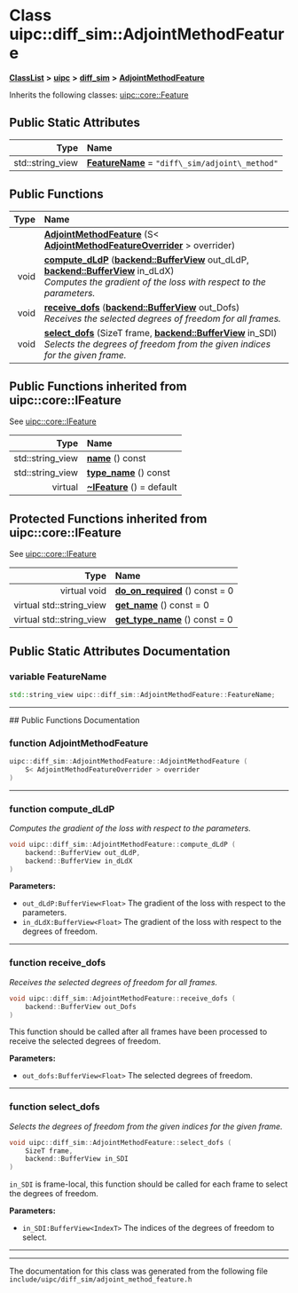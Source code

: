 

# Class uipc::diff\_sim::AdjointMethodFeature



[**ClassList**](annotated.md) **>** [**uipc**](namespaceuipc.md) **>** [**diff\_sim**](namespaceuipc_1_1diff__sim.md) **>** [**AdjointMethodFeature**](classuipc_1_1diff__sim_1_1_adjoint_method_feature.md)








Inherits the following classes: [uipc::core::Feature](classuipc_1_1core_1_1_feature.md)
































## Public Static Attributes

| Type | Name |
| ---: | :--- |
|  std::string\_view | [**FeatureName**](#variable-featurename)   = `"diff\_sim/adjoint\_method"`<br> |










































## Public Functions

| Type | Name |
| ---: | :--- |
|   | [**AdjointMethodFeature**](#function-adjointmethodfeature) (S&lt; [**AdjointMethodFeatureOverrider**](classuipc_1_1diff__sim_1_1_adjoint_method_feature_overrider.md) &gt; overrider) <br> |
|  void | [**compute\_dLdP**](#function-compute_dldp) ([**backend::BufferView**](classuipc_1_1backend_1_1_buffer_view.md) out\_dLdP, [**backend::BufferView**](classuipc_1_1backend_1_1_buffer_view.md) in\_dLdX) <br>_Computes the gradient of the loss with respect to the parameters._  |
|  void | [**receive\_dofs**](#function-receive_dofs) ([**backend::BufferView**](classuipc_1_1backend_1_1_buffer_view.md) out\_Dofs) <br>_Receives the selected degrees of freedom for all frames._  |
|  void | [**select\_dofs**](#function-select_dofs) (SizeT frame, [**backend::BufferView**](classuipc_1_1backend_1_1_buffer_view.md) in\_SDI) <br>_Selects the degrees of freedom from the given indices for the given frame._  |




## Public Functions inherited from uipc::core::IFeature

See [uipc::core::IFeature](classuipc_1_1core_1_1_i_feature.md)

| Type | Name |
| ---: | :--- |
|  std::string\_view | [**name**](classuipc_1_1core_1_1_i_feature.md#function-name) () const<br> |
|  std::string\_view | [**type\_name**](classuipc_1_1core_1_1_i_feature.md#function-type_name) () const<br> |
| virtual  | [**~IFeature**](classuipc_1_1core_1_1_i_feature.md#function-ifeature) () = default<br> |








































































## Protected Functions inherited from uipc::core::IFeature

See [uipc::core::IFeature](classuipc_1_1core_1_1_i_feature.md)

| Type | Name |
| ---: | :--- |
| virtual void | [**do\_on\_required**](classuipc_1_1core_1_1_i_feature.md#function-do_on_required) () const = 0<br> |
| virtual std::string\_view | [**get\_name**](classuipc_1_1core_1_1_i_feature.md#function-get_name) () const = 0<br> |
| virtual std::string\_view | [**get\_type\_name**](classuipc_1_1core_1_1_i_feature.md#function-get_type_name) () const = 0<br> |








## Public Static Attributes Documentation




### variable FeatureName 

```C++
std::string_view uipc::diff_sim::AdjointMethodFeature::FeatureName;
```




<hr>
## Public Functions Documentation




### function AdjointMethodFeature 

```C++
uipc::diff_sim::AdjointMethodFeature::AdjointMethodFeature (
    S< AdjointMethodFeatureOverrider > overrider
) 
```




<hr>



### function compute\_dLdP 

_Computes the gradient of the loss with respect to the parameters._ 
```C++
void uipc::diff_sim::AdjointMethodFeature::compute_dLdP (
    backend::BufferView out_dLdP,
    backend::BufferView in_dLdX
) 
```





**Parameters:**


* `out_dLdP:BufferView<Float>` The gradient of the loss with respect to the parameters. 
* `in_dLdX:BufferView<Float>` The gradient of the loss with respect to the degrees of freedom. 




        

<hr>



### function receive\_dofs 

_Receives the selected degrees of freedom for all frames._ 
```C++
void uipc::diff_sim::AdjointMethodFeature::receive_dofs (
    backend::BufferView out_Dofs
) 
```



This function should be called after all frames have been processed to receive the selected degrees of freedom.




**Parameters:**


* `out_dofs:BufferView<Float>` The selected degrees of freedom. 




        

<hr>



### function select\_dofs 

_Selects the degrees of freedom from the given indices for the given frame._ 
```C++
void uipc::diff_sim::AdjointMethodFeature::select_dofs (
    SizeT frame,
    backend::BufferView in_SDI
) 
```



`in_SDI` is frame-local, this function should be called for each frame to select the degrees of freedom.




**Parameters:**


* `in_SDI:BufferView<IndexT>` The indices of the degrees of freedom to select. 




        

<hr>

------------------------------
The documentation for this class was generated from the following file `include/uipc/diff_sim/adjoint_method_feature.h`

